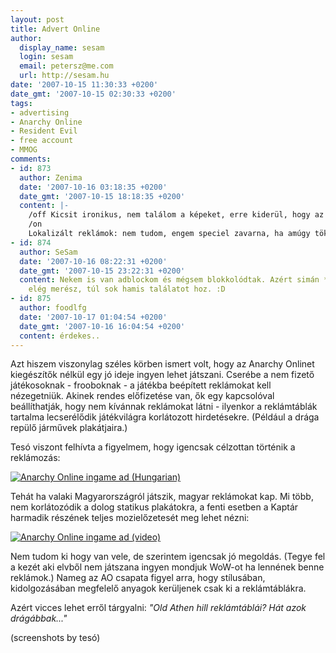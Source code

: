 ```yaml
---
layout: post
title: Advert Online
author:
  display_name: sesam
  login: sesam
  email: petersz@me.com
  url: http://sesam.hu
date: '2007-10-15 11:30:33 +0200'
date_gmt: '2007-10-15 02:30:33 +0200'
tags:
- advertising
- Anarchy Online
- Resident Evil
- free account
- MMOG
comments:
- id: 873
  author: Zenima
  date: '2007-10-16 03:18:35 +0200'
  date_gmt: '2007-10-15 18:18:35 +0200'
  content: |-
    /off Kicsit ironikus, nem találom a képeket, erre kiderül, hogy az AdBlock blokkolta :&gt; Lehet ez várna rájuk a játékokban is..
    /on
    Lokalizált reklámok: nem tudom, engem speciel zavarna, ha amúgy tök angol nyelvű játékban, magyar nyelvű reklámok tűnnének fel - vagy legyen az egész magyar, v maradjon angol, imo :/
- id: 874
  author: SeSam
  date: '2007-10-16 08:22:31 +0200'
  date_gmt: '2007-10-15 23:22:31 +0200'
  content: Nekem is van adblockom és mégsem blokkolódtak. Azért simán *ad*-ra szűrni
    elég merész, túl sok hamis találatot hoz. :D
- id: 875
  author: foodlfg
  date: '2007-10-17 01:04:54 +0200'
  date_gmt: '2007-10-16 16:04:54 +0200'
  content: érdekes..
---
```


Azt hiszem viszonylag széles körben ismert volt, hogy az Anarchy Onlinet kiegészítők nélkül egy jó ideje ingyen lehet játszani. Cserébe a nem fizető játékosoknak - frooboknak - a játékba beépített reklámokat kell nézegetniük. Akinek rendes előfizetése van, ők egy kapcsolóval beállíthatják, hogy nem kívánnak reklámokat látni - ilyenkor a reklámtáblák tartalma lecserélődik játékvilágra korlátozott hirdetésekre. (Például a drága repülő járművek plakátjaira.)

Tesó viszont felhívta a figyelmem, hogy igencsak célzottan történik a reklámozás:

[![Anarchy Online ingame ad \(Hungarian\)](http://www.sesam.hu.php5-19.dfw1-2.websitetestlink.com/wp-content/uploads/2007/10/re3-ao-ad-hun.jpg)](http://www.sesam.hu.php5-19.dfw1-2.websitetestlink.com/wp-content/uploads/2007/10/scrn0035j.jpg "Anarchy Online ingame ad \(Hungarian\)")

Tehát ha valaki Magyarországról játszik, magyar reklámokat kap. Mi több, nem korlátozódik a dolog statikus plakátokra, a fenti esetben a Kaptár harmadik részének teljes mozielőzetesét meg lehet nézni:

[![Anarchy Online ingame ad \(video\)](http://www.sesam.hu.php5-19.dfw1-2.websitetestlink.com/wp-content/uploads/2007/10/re3-ao-ad-vid.jpg)](http://www.sesam.hu.php5-19.dfw1-2.websitetestlink.com/wp-content/uploads/2007/10/scrn0041j.jpg "Anarchy Online ingame ad \(video\)")

Nem tudom ki hogy van vele, de szerintem igencsak jó megoldás. (Tegye fel a kezét aki elvből nem játszana ingyen mondjuk WoW-ot ha lennének benne reklámok.) Nameg az AO csapata figyel arra, hogy stílusában, kidolgozásában megfelelő anyagok kerüljenek csak ki a reklámtáblákra.

Azért vicces lehet erről tárgyalni: _"Old Athen hill reklámtáblái? Hát azok drágábbak..."_

(screenshots by tesó)
